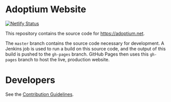 # Adoptium Website

[![Netlify Status](https://api.netlify.com/api/v1/badges/f06c6c2c-5774-4537-b086-a2b47e2ea644/deploy-status)](https://app.netlify.com/sites/eclipsefdn-adoptium/deploys)

This repository contains the source code for https://adoptium.net.

The `master` branch contains the source code necessary for development. A Jenkins job is used to run a build on this source code, and the output of this build is pushed to the `gh-pages` branch. GitHub Pages then uses this `gh-pages` branch to host the live, production website.

# Developers

See the [Contribution Guidelines](CONTRIBUTING.md).
